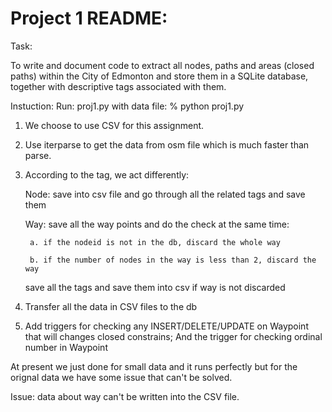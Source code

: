 # Project 1 README:

Task:

To write and document code to extract all nodes, paths and areas (closed paths) within the City of Edmonton and store them in a SQLite database, together with descriptive tags associated with them.



Instuction:
Run: proj1.py with data file: % python proj1.py

  1. We choose to use CSV for this assignment.
  2. Use iterparse to get the data from osm file which is much faster than parse.
  3. According to the tag, we act differently:
  
      Node: save into csv file and go through all the related tags and save them
  
      Way: save all the way points and do the check at the same time:
      
          a. if the nodeid is not in the db, discard the whole way
          
          b. if the number of nodes in the way is less than 2, discard the way
          
      save all the tags and save them into csv if way is not discarded
      
  4. Transfer all the data in CSV files to the db
  5. Add triggers for checking any INSERT/DELETE/UPDATE on Waypoint that will changes closed constrains;
      And the trigger for checking ordinal number in Waypoint
  
  
  
At present we just done for small data and it runs perfectly but for the orignal data we have some issue that can't be solved.

Issue: data about way can't be written into the CSV file.

